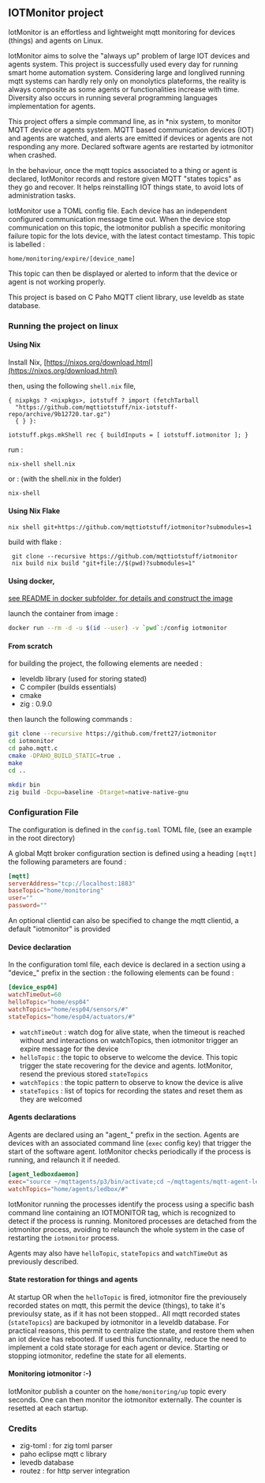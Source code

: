 

## IOTMonitor project

IotMonitor is an effortless and lightweight mqtt monitoring for devices (things) and agents on Linux. 

IotMonitor aims to solve the "always up" problem of large IOT devices and agents system. This project is successfully used every day for running smart home automation system.
Considering large and longlived running mqtt systems can hardly rely only on monolytics plateforms, the reality is always composite as some agents or functionalities increase with time. Diversity also occurs in running several programming languages implementation for agents. 

This project offers a simple command line, as in *nix system, to monitor MQTT device or agents system. MQTT based communication devices (IOT) and agents are watched, and alerts are emitted if devices or agents are not responding any more. Declared software agents are restarted by iotmonitor when crashed. 

In the behaviour, once the mqtt topics associated to a thing or agent is declared, IotMonitor records and restore given MQTT "states topics" as they go and recover. It helps reinstalling IOT things state, to avoid lots of administration tasks.

IotMonitor use a TOML config file. Each device has an independent configured communication message time out. When the device stop communication on this topic, the iotmonitor publish a specific monitoring failure topic for the lots device, with the latest contact timestamp. This topic is labelled :

	home/monitoring/expire/[device_name]

This topic can then be displayed or alerted to inform that the device or agent is not working properly.

This project is based on C Paho MQTT client library, use leveldb as state database.



### Running the project on linux

#### Using Nix

Install Nix, [https://nixos.org/download.html](https://nixos.org/download.html)



then, using the following `shell.nix` file, 

```
{ nixpkgs ? <nixpkgs>, iotstuff ? import (fetchTarball
  "https://github.com/mqttiotstuff/nix-iotstuff-repo/archive/9b12720.tar.gz")
  { } }:

iotstuff.pkgs.mkShell rec { buildInputs = [ iotstuff.iotmonitor ]; }
```

run :

```
nix-shell shell.nix
```

or :  (with the shell.nix in the folder)

```
nix-shell
```

#### Using Nix Flake


	nix shell git+https://github.com/mqttiotstuff/iotmonitor?submodules=1


build with flake :

     git clone --recursive https://github.com/mqttiotstuff/iotmonitor
     nix build nix build "git+file://$(pwd)?submodules=1"


#### Using docker, 

[see README in docker subfolder, for details and construct the image](docker/README.md)


launch the container from image :

```bash
docker run --rm -d -u $(id --user) -v `pwd`:/config iotmonitor
```



#### From scratch

for building the project, the following elements are needed :

- leveldb library (used for storing stated)
- C compiler (builds essentials)
- cmake
- zig : 0.9.0

then launch the following commands :

```bash
git clone --recursive https://github.com/frett27/iotmonitor
cd iotmonitor
cd paho.mqtt.c
cmake -DPAHO_BUILD_STATIC=true .
make
cd ..

mkdir bin
zig build -Dcpu=baseline -Dtarget=native-native-gnu
```




### Configuration File

The configuration is defined in the  `config.toml` TOML file, (see an example in the root directory)

A global Mqtt broker configuration section is defined using a heading `[mqtt]` 
the following parameters are found :

```toml
[mqtt]
serverAddress="tcp://localhost:1883"
baseTopic="home/monitoring"
user=""
password=""
```

An optional clientid can also be specified to change the mqtt clientid, a default "iotmonitor" is provided


#### Device declaration

In the configuration toml file, each device is declared in a section using a "device_" prefix
in the section : the following elements can be found :

```toml
[device_esp04]
watchTimeOut=60
helloTopic="home/esp04"
watchTopics="home/esp04/sensors/#"
stateTopics="home/esp04/actuators/#"
```

- `watchTimeOut` : watch dog for alive state, when the timeout is reached without and interactions on watchTopics, then iotmonitor trigger an expire message for the device
- `helloTopic` : the topic to observe to welcome the device. This topic trigger the state recovering for the device and agents. IotMonitor, resend the previous stored `stateTopics`
- `watchTopics` : the topic pattern to observe to know the device is alive
- `stateTopics` : list of topics for recording the states and reset them as they are welcomed

#### Agents declarations

Agents are declared using an "agent_" prefix in the section. Agents are devices with an associated command line (`exec` config key) that trigger the start of the software agent. IotMonitor checks periodically if the process is running, and relaunch it if needed.

```toml
[agent_ledboxdaemon]
exec="source ~/mqttagents/p3/bin/activate;cd ~/mqttagents/mqtt-agent-ledbox;python3 ledboxdaemon.py"
watchTopics="home/agents/ledbox/#"
```

IotMonitor running the processes identify the process using a specific bash command line containing an IOTMONITOR tag, which is recognized to detect if the process is running. Monitored processes are detached from the iotmonitor process, avoiding to relaunch the whole system in the case of restarting the `iotmonitor` process.

Agents may also have `helloTopic`, `stateTopics` and `watchTimeOut` as previously described.

#### State restoration for things and agents

At startup OR when the `helloTopic` is fired, iotmonitor fire the previousely recorded states on mqtt, this permit the device (things), to take it's previoulsy state, as if it has not been stopped.. All mqtt recorded states (`stateTopics`) are backuped by iotmonitor in a leveldb database.
For practical reasons, this permit to centralize the state, and restore them when an iot device has rebooted. If used this functionnality, reduce the need to implement a cold state storage for each agent or device.  Starting or stopping iotmonitor, redefine the state for all elements.

#### Monitoring iotmonitor :-)

IotMonitor publish a counter on the `home/monitoring/up` topic every seconds. One can then monitor the iotmonitor externally.
The counter is resetted at each startup.





### Credits

- zig-toml : for zig toml parser
- paho eclipse mqtt c library
- levedb database
- routez : for http server integration

